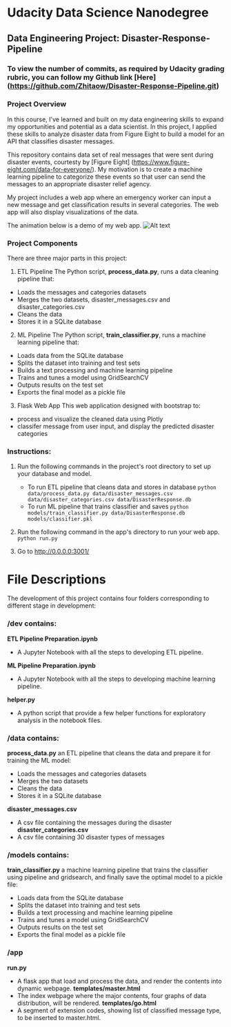 # Udacity Data Science Nanodegree
## Data Engineering Project: Disaster-Response-Pipeline

### To view the number of commits, as required by Udacity grading rubric, you can follow my Github link [Here] (https://github.com/Zhitaow/Disaster-Response-Pipeline.git)

### Project Overview
In this course, I've learned and built on my data engineering skills to expand my opportunities and potential as a data scientist. In this project, I applied these skills to analyze disaster data from Figure Eight to build a model for an API that classifies disaster messages.

This repository contains data set of real messages that were sent during disaster events, courtesty by [Figure Eight] (https://www.figure-eight.com/data-for-everyone/). My motivation is to create a machine learning pipeline to categorize these events so that user can send the messages to an appropriate disaster relief agency.

My project includes a web app where an emergency worker can input a new message and get classification results in several categories. The web app will also display visualizations of the data.

The animation below is a demo of my web app.
![Alt text](/img/ScreenDemo.gif)

### Project Components
There are three major parts in this project: 

1. ETL Pipeline
The Python script, **process_data.py**, runs a data cleaning pipeline that:

- Loads the messages and categories datasets
- Merges the two datasets, disaster_messages.csv and disaster_categories.csv
- Cleans the data
- Stores it in a SQLite database

2. ML Pipeline
The Python script, **train_classifier.py**, runs a machine learning pipeline that:

- Loads data from the SQLite database
- Splits the dataset into training and test sets
- Builds a text processing and machine learning pipeline
- Trains and tunes a model using GridSearchCV
- Outputs results on the test set
- Exports the final model as a pickle file

3. Flask Web App
This web application designed with bootstrap to:

- process and visualize the cleaned data using Plotly
- classifer message from user input, and display the predicted disaster categories


### Instructions:
1. Run the following commands in the project's root directory to set up your database and model.

    - To run ETL pipeline that cleans data and stores in database
        `python data/process_data.py data/disaster_messages.csv data/disaster_categories.csv data/DisasterResponse.db`
    - To run ML pipeline that trains classifier and saves
        `python models/train_classifier.py data/DisasterResponse.db models/classifier.pkl`

2. Run the following command in the app's directory to run your web app.
    `python run.py`

3. Go to http://0.0.0.0:3001/

# File Descriptions <a name="files"></a>
The development of this project contains four folders corresponding to different stage in development:

### /dev contains:

**ETL Pipeline Preparation.ipynb**
- A Jupyter Notebook with all the steps to developing ETL pipeline.

**ML Pipeline Preparation.ipynb**
- A Jupyter Notebook with all the steps to developing machine learning pipeline.

**helper.py**
- A python script that provide a few helper functions for exploratory analysis in the notebook files.

### /data contains:

**process_data.py**
an ETL pipeline that cleans the data and prepare it for training the ML model:
- Loads the messages and categories datasets
- Merges the two datasets
- Cleans the data
- Stores it in a SQLite database

**disaster_messages.csv**
- A csv file containing the messages during the disaster
**disaster_categories.csv**
- A csv file containing 30 disaster types of messages

### /models contains:
**train_classifier.py**
a machine learning pipeline that trains the classifier using pipeline and gridsearch, and finally save the optimal model to a pickle file:
- Loads data from the SQLite database
- Splits the dataset into training and test sets
- Builds a text processing and machine learning pipeline
- Trains and tunes a model using GridSearchCV
- Outputs results on the test set
- Exports the final model as a pickle file

### /app
**run.py**
- A flask app that load and process the data, and render the contents into dynamic webpage.
**templates/master.html** 
- The index webpage where the major contents, four graphs of data distribution, will be rendered.
**templates/go.html**
- A segment of extension codes, showing list of classified message type, to be inserted to master.html.





